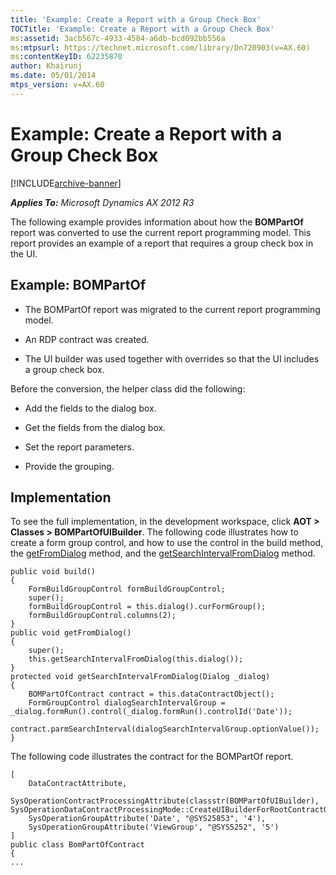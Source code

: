 ```yaml
---
title: 'Example: Create a Report with a Group Check Box'
TOCTitle: 'Example: Create a Report with a Group Check Box'
ms:assetid: 3acb567c-4933-4584-a6db-bcd092bb556a
ms:mtpsurl: https://technet.microsoft.com/library/Dn720903(v=AX.60)
ms:contentKeyID: 62235870
author: Khairunj
ms.date: 05/01/2014
mtps_version: v=AX.60
---
```


# Example: Create a Report with a Group Check Box 


[!INCLUDE[archive-banner](includes/archive-banner.md)]


_**Applies To:** Microsoft Dynamics AX 2012 R3_

The following example provides information about how the **BOMPartOf** report was converted to use the current report programming model. This report provides an example of a report that requires a group check box in the UI.

## Example: BOMPartOf

  - The BOMPartOf report was migrated to the current report programming model.

  - An RDP contract was created.

  - The UI builder was used together with overrides so that the UI includes a group check box.

Before the conversion, the helper class did the following:

  - Add the fields to the dialog box.

  - Get the fields from the dialog box.

  - Set the report parameters.

  - Provide the grouping.

## Implementation

To see the full implementation, in the development workspace, click **AOT \> Classes \> BOMPartOfUIBuilder**. The following code illustrates how to create a form group control, and how to use the control in the build method, the [getFromDialog](https://technet.microsoft.com/library/gg745384\(v=ax.60\)) method, and the [getSearchIntervalFromDialog](https://technet.microsoft.com/library/gg745385\(v=ax.60\)) method.

    public void build() 
    { 
        FormBuildGroupControl formBuildGroupControl; 
        super(); 
        formBuildGroupControl = this.dialog().curFormGroup(); 
        formBuildGroupControl.columns(2); 
    } 
    public void getFromDialog() 
    { 
        super(); 
        this.getSearchIntervalFromDialog(this.dialog()); 
    } 
    protected void getSearchIntervalFromDialog(Dialog _dialog) 
    { 
        BOMPartOfContract contract = this.dataContractObject(); 
        FormGroupControl dialogSearchIntervalGroup = _dialog.formRun().control(_dialog.formRun().controlId('Date')); 
        contract.parmSearchInterval(dialogSearchIntervalGroup.optionValue()); 
    }

The following code illustrates the contract for the BOMPartOf report.

    [ 
        DataContractAttribute, 
        SysOperationContractProcessingAttribute(classstr(BOMPartOfUIBuilder),     
    SysOperationDataContractProcessingMode::CreateUIBuilderForRootContractOnly), 
        SysOperationGroupAttribute('Date', "@SYS25853", '4'), 
        SysOperationGroupAttribute('ViewGroup', "@SYS5252", '5') 
    ] 
    public class BomPartOfContract 
    { 
    ...

  


